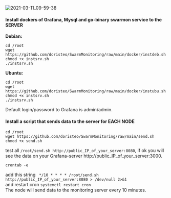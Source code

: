 ![2021-03-11_09-59-38](https://user-images.githubusercontent.com/3895507/110748305-98f32c00-8250-11eb-9098-75f2c5b89597.png)
#### Install dockers of Grafana, Mysql and go-binary swarmon service to the SERVER

**Debian:**
```
cd /root
wget https://github.com/doristeo/SwarmMonitoring/raw/main/docker/instdeb.sh
chmod +x instsrv.sh
./instsrv.sh
```

**Ubuntu:**
```
cd /root
wget https://github.com/doristeo/SwarmMonitoring/raw/main/docker/instubu.sh
chmod +x instsrv.sh
./instsrv.sh
```

Default login/password to Grafana is admin/admin. 

#### Install a script that sends data to the server for EACH NODE
```
cd /root
wget https://github.com/doristeo/SwarmMonitoring/raw/main/send.sh
chmod +x send.sh
```
test all ```/root/send.sh http://public_IP_of_your_server:8080```, if ok you will see the data on your Grafana-server http://public_IP_of_your_server:3000.
```
crontab -e
```
add this string ``` */10 * * * * /root/send.sh http://public_IP_of_your_server:8080 > /dev/null 2>&1``` <br>
and restart cron ```systemctl restart cron``` <br>
The node will send data to the monitoring server every 10 minutes.











